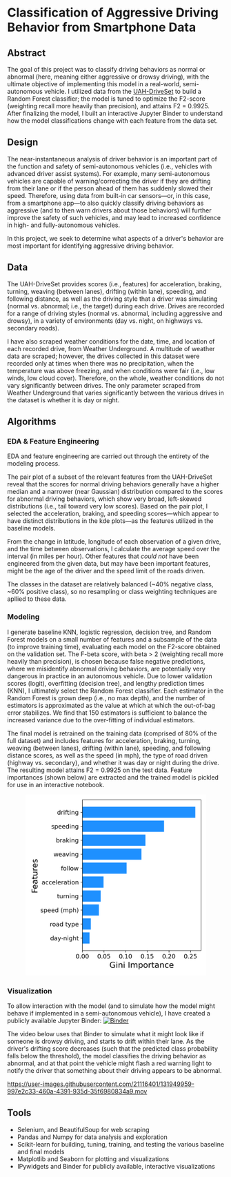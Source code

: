 # Classification of Aggressive Driving Behavior from Smartphone Data


## Abstract

The goal of this project was to classify driving behaviors as normal or abnormal (here, meaning either aggressive or drowsy driving), with the ultimate objective of implementing this model in a real-world, semi-autonomous vehicle. I utilized data from the [UAH-DriveSet](http://www.robesafe.uah.es/personal/eduardo.romera/uah-driveset/) to build a Random Forest classifier; the model is tuned to optimize the F2-score (weighting recall more heavily than precision), and attains F2 = 0.9925. After finalizing the model, I built an interactive Jupyter Binder to understand how the model classifications change with each feature from the data set.


## Design

The near-instantaneous analysis of driver behavior is an important part of the function and safety of semi-autonomous vehicles (i.e., vehicles with advanced driver assist systems). For example, many semi-autonomous vehicles are capable of warning/correcting the driver if they are drifting from their lane or if the person ahead of them has suddenly slowed their speed. Therefore, using data from built-in car sensors&mdash;or, in this case, from a smartphone app&mdash;to also quickly classify driving behaviors as aggressive (and to then warn drivers about those behaviors) will further improve the safety of such vehicles, and may lead to increased confidence in high- and fully-autonomous vehicles.

In this project, we seek to determine what aspects of a driver's behavior are most important for identifying aggressive driving behavior.

## Data

The UAH-DriveSet provides scores (i.e., features) for acceleration, braking, turning, weaving (between lanes), drifting (within lane), speeding, and following distance, as well as the driving style that a driver was simulating (normal vs. abnormal; i.e., the target) during each drive. Drives are recorded for a range of driving styles (normal vs. abnormal, including aggressive and drowsy), in a variety of environments (day vs. night, on highways vs. secondary roads).


I have also scraped weather conditions for the date, time, and location of each recorded drive, from Weather Underground. A multitude of weather data are scraped; however, the drives collected in this dataset were recorded only at times when there was no precipitation, when the temperature was above freezing, and when conditions were fair (i.e., low winds, low cloud cover). Therefore, on the whole, weather conditions do not vary significantly between drives. The only parameter scraped from Weather Underground that varies significantly between the various drives in the dataset is whether it is day or night.


## Algorithms

### EDA & Feature Engineering
EDA and feature engineering are carried out through the entirety of the modeling process.

The pair plot of a subset of the relevant features from the UAH-DriveSet reveal that the scores for normal driving behaviors generally have a higher median and a narrower (near Gaussian) distribution compared to the scores for abnormal driving behaviors, which show very broad, left-skewed distributions (i.e., tail toward very low scores). Based on the pair plot, I selected the acceleration, braking, and speeding scores&mdash;which appear to have distinct distributions in the kde plots&mdash;as the features utilized in the baseline models.

From the change in latitude, longitude of each observation of a given drive, and the time between observations, I calculate the average speed over the interval (in miles per hour). Other features that _could not_ have been engineered from the given data, but may have been important features, might be the age of the driver and the speed limit of the roads driven.

The classes in the dataset are relatively balanced (~40% negative class, ~60% positive class), so no resampling or class weighting techniques are apllied to these data.

### Modeling
I generate baseline KNN, logistic regression, decision tree, and Random Forest models on a small number of features and a subsample of the data (to improve training time), evaluating each model on the F2-score obtained on the validation set. The F-beta score, with beta > 2 (weighting recall more heavily than precision), is chosen because false negative predictions, where we misidentify abnormal driving behaviors, are potentially very dangerous in practice in an autonomous vehicle. Due to lower validation scores (logit), overfitting (decision tree), and lengthy prediction times (KNN), I ultimately select the Random Forest classifier. Each estimator in the Random Forest is grown deep (i.e., no max depth), and the number of estimators is approximated as the value at which at which the out-of-bag error stabilizes. We find that 150 estimators is sufficient to balance the increased variance due to the over-fitting of individual estimators.

The final model is retrained on the training data (comprised of 80% of the full dataset) and includes features for acceleration, braking, turning, weaving (between lanes), drifting (within lane), speeding, and following distance scores, as well as the speed (in mph), the type of road driven (highway vs. secondary), and whether it was day or night during the drive. The resulting model attains F2 = 0.9925 on the test data. Feature importances (shown below) are extracted and the trained model is pickled for use in an interactive notebook.

<p align="center">
<img src="https://github.com/hmlewis-astro/classify_aggressive_driving/blob/main/figures/feature_importance.png" width="420" />
</p>

### Visualization
To allow interaction with the model (and to simulate how the model might behave if implemented in a semi-autonomous vehicle), I have created a publicly available Jupyter Binder: [![Binder](https://mybinder.org/badge_logo.svg)](https://mybinder.org/v2/gh/hmlewis-astro/classify_aggressive_driving/HEAD?filepath=final_class_model.ipynb)

The video below uses that Binder to  simulate what it might look like if someone is drowsy driving, and starts to drift within their lane. As the driver's drifting score decreases (such that the predicted class probability falls below the threshold), the model classifies the driving behavior as abnormal, and at that point the vehicle might flash a red warning light to notify the driver that something about their driving appears to be abnormal.

https://user-images.githubusercontent.com/21116401/131949959-997e2c33-460a-4391-935d-35f6980834a9.mov

## Tools
- Selenium, and BeautifulSoup for web scraping
- Pandas and Numpy for data analysis and exploration
- Scikit-learn for building, tuning, training, and testing the various baseline and final models
- Matplotlib and Seaborn for plotting and visualizations
- IPywidgets and Binder for publicly available, interactive visualizations
